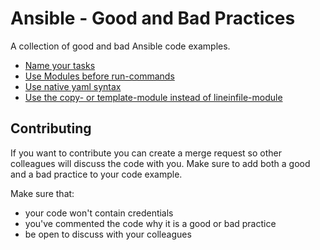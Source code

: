 # Ansible - Good and Bad Practices

A collection of good and bad Ansible code examples.

* [Name your tasks](good_and_bad_practices/name_your_tasks.md)
* [Use Modules before run-commands](good_and_bad_practices/use_modules_before_run_commands.md)
* [Use native yaml syntax](good_and_bad_practices/use_native_yaml_syntax.md)
* [Use the copy- or template-module instead of lineinfile-module](good_and_bad_practices/use_copy_template_instead_of_lineinfile.md)

## Contributing

If you want to contribute you can create a merge request so other colleagues will discuss the code with you. Make sure to add both a good and a bad practice to your code example.

Make sure that:
- your code won't contain credentials
- you've commented the code why it is a good or bad practice
- be open to discuss with your colleagues
